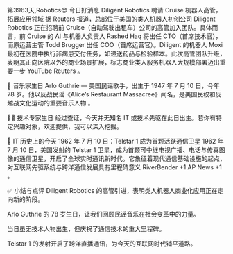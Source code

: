 第3963天,Robotics😊 今日好消息
Diligent Robotics 聘请 Cruise 机器人高管，拓展应用领域
据 Reuters 报道，总部位于美国的类人机器人初创公司 Diligent Robotics 正在招聘前 Cruise（自动驾驶出租车）公司的高管加入团队。具体而言，前 Cruise 的 AI 与机器人负责人 Rashed Haq 将出任 CTO（首席技术官），而原运营主管 Todd Brugger 出任 COO（首席运营官）。Diligent 的机器人 Moxi 最初在医院中执行非病患交付任务，如递送药品与检验样本。此次高管团队升级，表明其正向医院以外的商业场景扩展，标志商业类人服务机器人大规模部署迈出重要一步 
YouTube
Reuters
。

🎵 音乐家生日
Arlo Guthrie — 美国民谣歌手，出生于 1947 年 7 月 10 日，今年 78 岁。他以反战民谣《Alice’s Restaurant Massacree》闻名，是美国民权和反越战文化运动的重要音乐人物 。

👨‍💻 技术专家生日
经过查证，今天并无知名 IT 或技术先驱在此日出生。若你有特定兴趣对象，欢迎提供，我可以深入挖掘。

📜 IT 历史上的今天
1962 年 7 月 10 日：Telstar 1 成为首颗活跃通信卫星
1962 年 7 月 10 日，美国发射的 Telstar 1 卫星，成为首颗可中继电视广播、电话与传真图像的通信卫星，开启了全球实时通讯新时代。它象征着现代通信基础设施的起点，对互联网先驱系统与跨洋通信发展具有里程碑意义 
RiverBender
+1
AP News
+1
。

✅ 小结与点评
Diligent Robotics 的高管引进，表明类人机器人商业化应用正在走向新的阶段。

Arlo Guthrie 的 78 岁生日，让我们回顾民谣音乐在社会变革中的力量。

当日虽无技术人物出生，但庆祝了通信技术的重大里程碑。

Telstar 1 的发射开启了跨洋直播通讯，为今天的互联网时代铺平道路。